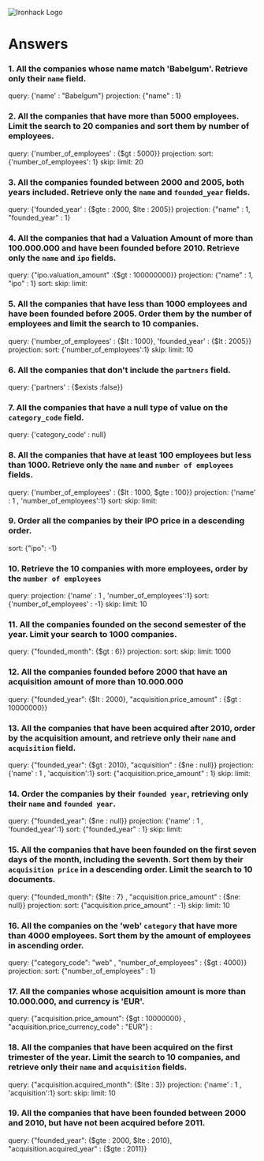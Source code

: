 ![Ironhack Logo](https://i.imgur.com/1QgrNNw.png)

# Answers

### 1. All the companies whose name match 'Babelgum'. Retrieve only their `name` field.

query: {'name' : "Babelgum"}
projection: {"name" : 1}


<!-- Your Code Goes Here -->

### 2. All the companies that have more than 5000 employees. Limit the search to 20 companies and sort them by **number of employees**.

query: {'number_of_employees' : {$gt : 5000}}
projection: 
sort: {'number_of_employees': 1}
skip: 
limit: 20

<!-- Your Code Goes Here -->

### 3. All the companies founded between 2000 and 2005, both years included. Retrieve only the `name` and `founded_year` fields.

query: {'founded_year' : {$gte : 2000, $lte : 2005}}
projection: {"name" : 1, "founded_year" : 1}


<!-- Your Code Goes Here -->

### 4. All the companies that had a Valuation Amount of more than 100.000.000 and have been founded before 2010. Retrieve only the `name` and `ipo` fields.

query: {"ipo.valuation_amount" :{$gt : 100000000}}
projection: {"name" : 1, "ipo" : 1}
sort: 
skip: 
limit: 

<!-- Your Code Goes Here -->

### 5. All the companies that have less than 1000 employees and have been founded before 2005. Order them by the number of employees and limit the search to 10 companies.

query: {'number_of_employees' : {$lt : 1000}, 'founded_year' : {$lt : 2005}}
projection: 
sort: {'number_of_employees':1}
skip: 
limit: 10

<!-- Your Code Goes Here -->

### 6. All the companies that don't include the `partners` field.

query: {'partners' : {$exists :false}}

<!-- Your Code Goes Here -->

### 7. All the companies that have a null type of value on the `category_code` field.

query: {'category_code' : null}


<!-- Your Code Goes Here -->

### 8. All the companies that have at least 100 employees but less than 1000. Retrieve only the `name` and `number of employees` fields.

query: {'number_of_employees' : {$lt : 1000, $gte : 100}}
projection: {'name' : 1 , 'number_of_employees':1}
sort:
skip: 
limit: 

<!-- Your Code Goes Here -->

### 9. Order all the companies by their IPO price in a descending order.


sort: {"ipo": -1}


<!-- Your Code Goes Here -->

### 10. Retrieve the 10 companies with more employees, order by the `number of employees`

query: 
projection: {'name' : 1 , 'number_of_employees':1}
sort: {'number_of_employees' : -1}
skip: 
limit: 10

<!-- Your Code Goes Here -->

### 11. All the companies founded on the second semester of the year. Limit your search to 1000 companies.

query: {"founded_month": {$gt : 6}}
projection:
sort:
skip: 
limit: 1000

<!-- Your Code Goes Here -->

### 12. All the companies founded before 2000 that have an acquisition amount of more than 10.000.000

query: {"founded_year": {$lt : 2000}, "acquisition.price_amount" : {$gt : 10000000}}
 

<!-- Your Code Goes Here -->

### 13. All the companies that have been acquired after 2010, order by the acquisition amount, and retrieve only their `name` and `acquisition` field.

query: {"founded_year": {$gt : 2010}, "acquisition" : {$ne : null}}
projection: {'name' : 1 , 'acquisition':1}
sort: {"acquisition.price_amount" : 1}
skip: 
limit: 

<!-- Your Code Goes Here -->

### 14. Order the companies by their `founded year`, retrieving only their `name` and `founded year`.

query: {"founded_year": {$ne : null}}
projection: {'name' : 1 , 'founded_year':1}
sort: {"founded_year" : 1}
skip: 
limit:

<!-- Your Code Goes Here -->

### 15. All the companies that have been founded on the first seven days of the month, including the seventh. Sort them by their `acquisition price` in a descending order. Limit the search to 10 documents.

query: {"founded_month": {$lte : 7} , "acquisition.price_amount" : {$ne: null}}
projection: 
sort: {"acquisition.price_amount" : -1}
skip: 
limit: 10

<!-- Your Code Goes Here -->

### 16. All the companies on the 'web' `category` that have more than 4000 employees. Sort them by the amount of employees in ascending order.

query: {"category_code": "web" , "number_of_employees" : {$gt : 4000}}
projection: 
sort: {"number_of_employees" : 1}
 

<!-- Your Code Goes Here -->

### 17. All the companies whose acquisition amount is more than 10.000.000, and currency is 'EUR'.

query: {"acquisition.price_amount": {$gt : 10000000} , "acquisition.price_currency_code" : "EUR"}
: 

<!-- Your Code Goes Here -->

### 18. All the companies that have been acquired on the first trimester of the year. Limit the search to 10 companies, and retrieve only their `name` and `acquisition` fields.

query: {"acquisition.acquired_month": {$lte : 3}}
projection: {'name' : 1 , 'acquisition':1}
sort: 
skip: 
limit: 10

<!-- Your Code Goes Here -->

### 19. All the companies that have been founded between 2000 and 2010, but have not been acquired before 2011.

query: {"founded_year": {$gte : 2000, $lte : 2010}, "acquisition.acquired_year" : {$gte : 2011}}


<!-- Your Code Goes Here -->
